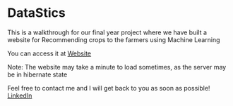 # DataStics
This is a walkthrough for our final year project where we have built a website for Recommending crops to the farmers using Machine Learning 

You can access it at [Website](https://datastics.herokuapp.com/)

Note: The website may take a minute to load sometimes, as the server may be in hibernate state

 Feel free to contact me and I will get back to you as soon as possible! [LinkedIn](https://www.linkedin.com/in/ramesh-bhutka-71a632157/)
